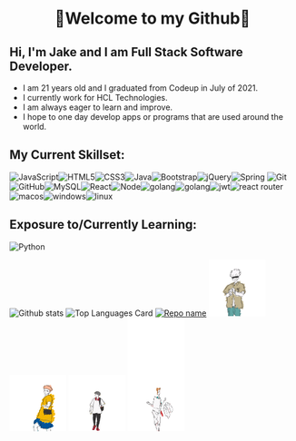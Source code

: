 <h1 align="center">🤟Welcome to my Github🤟</h1>
<h2>Hi, I'm Jake and I am Full Stack Software Developer.</h2>
  <ul>
    <li>I am 21 years old and I graduated from Codeup in July of 2021.</li>
    <li>I currently work for HCL Technologies.</li>
    <li>I am always eager to learn and improve.</li>
    <li>I hope to one day develop apps or programs that are used around the world.</li>
  </ul>

<h2>My Current Skillset: </h2>

<img alt="JavaScript" src="https://img.shields.io/badge/javascript%20-%23323330.svg?&style=for-the-badge&logo=javascript&logoColor=%23F7DF1E"/><img alt="HTML5" src="https://img.shields.io/badge/html5%20-%23E34F26.svg?&style=for-the-badge&logo=html5&logoColor=white"/><img alt="CSS3" src="https://img.shields.io/badge/css3%20-%231572B6.svg?&style=for-the-badge&logo=css3&logoColor=white"/><img alt="Java" src="https://img.shields.io/badge/java-%23ED8B00.svg?&style=for-the-badge&logo=java&logoColor=white"/><img alt="Bootstrap" src="https://img.shields.io/badge/bootstrap%20-%23563D7C.svg?&style=for-the-badge&logo=bootstrap&logoColor=white"/><img alt="jQuery" src="https://img.shields.io/badge/jquery%20-%230769AD.svg?&style=for-the-badge&logo=jquery&logoColor=white"/><img alt="Spring" src="https://img.shields.io/badge/spring%20-%236DB33F.svg?&style=for-the-badge&logo=spring&logoColor=white"/>
<img alt="Git" src="https://img.shields.io/badge/git%20-%23F05033.svg?&style=for-the-badge&logo=git&logoColor=white"/><img alt="GitHub" src="https://img.shields.io/badge/github%20-%23121011.svg?&style=for-the-badge&logo=github&logoColor=white"/><img alt="MySQL" src="https://img.shields.io/badge/mysql-%2300f.svg?&style=for-the-badge&logo=mysql&logoColor=white"/><img alt="React" src="https://img.shields.io/badge/React-20232A?style=for-the-badge&logo=react&logoColor=61DAFB"/><img alt="Node" src="https://img.shields.io/badge/Node.js-43853D?style=for-the-badge&logo=node.js&logoColor=white"/><img alt="golang" src="https://img.shields.io/badge/Go-00ADD8?style=for-the-badge&logo=go&logoColor=white"/><img alt="golang" src="https://img.shields.io/badge/PostgreSQL-316192?style=for-the-badge&logo=postgresql&logoColor=white"/><img alt="jwt" src="https://img.shields.io/badge/json%20web%20tokens-323330?style=for-the-badge&logo=json-web-tokens&logoColor=pink"/><img alt="react router" src="https://img.shields.io/badge/React_Router-CA4245?style=for-the-badge&logo=react-router&logoColor=white"/><img alt="macos" src="https://img.shields.io/badge/mac%20os-000000?style=for-the-badge&logo=apple&logoColor=white"/><img alt="windows" src="https://img.shields.io/badge/Windows-0078D6?style=for-the-badge&logo=windows&logoColor=white"/><img alt="linux" src="https://img.shields.io/badge/Linux-FCC624?style=for-the-badge&logo=linux&logoColor=black"/>

<h2>Exposure to/Currently Learning: </h2>

<img alt="Python" src="https://img.shields.io/badge/Python-14354C?style=for-the-badge&logo=python&logoColor=white"/>

![Github stats](https://github-readme-stats.vercel.app/api?username=jakechadwell&theme=material-palenight&show_icons=true&count_private=true&include_all_commits=true&height=100px)
![Top Languages Card](https://github-readme-stats.vercel.app/api/top-langs/?username=jakechadwell&theme=material-palenight&height=100px)
[![Repo name](https://github-readme-stats.vercel.app/api/pin/?username=jakechadwell&repo=javascript-memory-game&theme=material-palenight)](https://github.com/jakechadwell/javascript-memory-game)
<img src="https://raw.githubusercontent.com/jakechadwell/jakechadwell/main/imgs/gojo.gif" width="100px">
<img src="https://raw.githubusercontent.com/jakechadwell/jakechadwell/main/imgs/itadori.gif" width="100px">
<img src="https://raw.githubusercontent.com/jakechadwell/jakechadwell/main/imgs/fushigiro.gif" width="100px">
<img src="https://raw.githubusercontent.com/jakechadwell/jakechadwell/main/imgs/kugisaki.gif" width="100px" height="200px">


<!--
**jakechadwell/jakechadwell** is a ✨ _special_ ✨ repository because its `README.md` (this file) appears on your GitHub profile.


<img src="https://github-readme-stats.vercel.app/api?username=jakechadwell&theme=material-palenight&show_icons=true&count_private=true&locale=en" alt="Chadwell" />

![Github stats](https://github-readme-stats.vercel.app/api?username=jakechadwell&theme=material-palenight&show_icons=true&count_private=true&include_all_commits=true&height=100px)

![Top Languages Card](https://github-readme-stats.vercel.app/api/top-langs/?username=jakechadwell&theme=material-palenight&height=100px)
<br>

Here are some ideas to get you started:

- 🔭 I’m currently working on ...
- 🌱 I’m currently learning ...
- 👯 I’m looking to collaborate on ...
- 🤔 I’m looking for help with ...
- 💬 Ask me about ...
- 📫 How to reach me: ...
- 😄 Pronouns: ...
- ⚡ Fun fact: ...
-->
